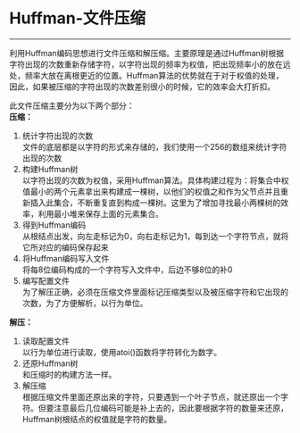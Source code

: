 # Huffman-文件压缩



---
利用Huffman编码思想进行文件压缩和解压缩。主要原理是通过Huffman树根据字符出现的次数重新存储字符，以字符出现的频率为权值，把出现频率小的放在远处，频率大放在离根更近的位置。Huffman算法的优势就在于对于权值的处理，因此，如果被压缩的字符出现的次数差别很小的时候，它的效率会大打折扣。<br/>

此文件压缩主要分为以下两个部分：<br/>
**压缩：**<br/>

 1. 统计字符出现的次数<br/>
 文件的底层都是以字符的形式来存储的，我们使用一个256的数组来统计字符出现的次数<br/>
 2. 构建Huffman树<br/>
以字符出现的次数为权值，采用Huffman算法。具体构建过程为：将集合中权值最小的两个元素拿出来构建成一棵树，以他们的权值之和作为父节点并且重新插入此集合，不断重复直到构成一棵树。这里为了增加寻找最小两棵树的效率，利用最小堆来保存上面的元素集合。<br/>
 3. 得到Huffman编码<br/>
从根结点出发，向左走标记为0，向右走标记为1，每到达一个字符节点，就将它所对应的编码保存起来</cr>
 4.  将Huffman编码写入文件<br/>
将每8位编码构成的一个字符写入文件中，后边不够8位的补0<br/>
 5.  编写配置文件<br/>
为了解压正确，必须在压缩文件里面标记压缩类型以及被压缩字符和它出现的次数，为了方便解析，以行为单位。<br/>

**解压：**<br/>
 1. 读取配置文件<br/>
以行为单位进行读取，使用atoi()函数将字符转化为数字。<br/>
 2. 还原Huffman树<br/>
和压缩时的构建方法一样。<br/>
 3. 解压缩<br/>
根据压缩文件里面还原出来的字符，只要遇到一个叶子节点，就还原出一个字符。但要注意最后几位编码可能是补上去的，因此要根据字符的数量来还原，Huffman树根结点的权值就是字符的数量。<br/>
